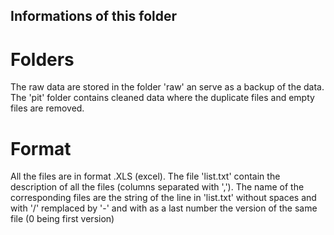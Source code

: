 ## Informations of this folder
# Folders
The raw data are stored in the folder 'raw' an serve as a backup of the data. The 'pit' folder contains cleaned data where the duplicate files and empty files are removed.

# Format
All the files are in format .XLS (excel). The file 'list.txt' contain the description of all the files (columns separated with ','). The name of the corresponding files are the string of the line in 'list.txt' without spaces and with '/' remplaced by '-' and with as a last number the version of the same file (0 being first version)


